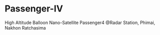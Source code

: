 # Passenger-IV
High Altitude Balloon Nano-Satellite Passenger4 @Radar Station, Phimai, Nakhon Ratchasima
